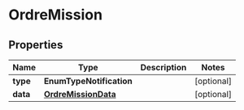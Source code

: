 

# OrdreMission


## Properties

| Name | Type | Description | Notes |
|------------ | ------------- | ------------- | -------------|
|**type** | **EnumTypeNotification** |  |  [optional] |
|**data** | [**OrdreMissionData**](OrdreMissionData.md) |  |  [optional] |



